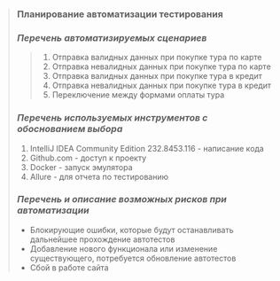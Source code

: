 > ### **Планирование автоматизации тестирования**
> ### _Перечень автоматизируемых сценариев_
> > 1. Отправка валидных данных при покупке тура по карте
> > 2. Отправка невалидных данных при покупке тура по карте
> > 3. Отправка валидных данных при покупке тура в кредит
> > 4. Отправка невалидных данных при покупке тура в кредит
> > 5. Переключение между формами оплаты тура
> ### _Перечень используемых инструментов с обоснованием выбора_
> 1. IntelliJ IDEA Community Edition 232.8453.116 - написание кода
> 2. Github.com - доступ к проекту
> 3. Docker - запуск эмулятора
> 4. Allure - для отчета по тестированию
> ### _Перечень и описание возможных рисков при автоматизации_
> * Блокирующие ошибки, которые будут останавливать дальнейшее прохождение автотестов
> * Добавление нового функционала или изменение существующего, потребуется обновление автотестов
> * Сбой в работе сайта


